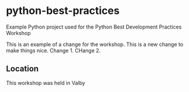 # python-best-practices
Example Python project used for the Python Best Development Practices Workshop 

This is an example of a change for the workshop. This is a new change to make things nice.
Change 1.
CHange 2.

## Location
This workshop was held in Valby